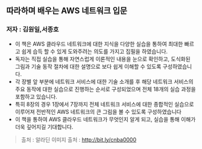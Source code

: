 ## 따라하며 배우는 AWS 네트워크 입문
### 저자 : 김원일,서종호
- 이 책은 AWS 클라우드 네트워크에 대한 지식을 다양한 실습을 통하여 최대한 빠르고 쉽게 습득 할 수 있게 도와주려는 의도를 가지고 집필을 하였습니다.
- 독자는 직접 실습을 통해 자연스럽게 이론적인 내용을 눈으로 확인하고, 도식화된 그림과 기술 동작 절차에 대한 설명으로 보다 쉽게 이해할 수 있도록 구성하였습니다.
- 각 장별 앞 부분에 네트워크 서비스에 대한 기술 소개를 후 해당 네트워크 서비스의 주요 동작에 대한 실습으로 진행하는 순서로 구성되었으며 전체 18개의 실습 과정을 포함하고 있습니다.
- 특히 8장의 경우 1장에서 7장까지 전체 네트워크 서비스에 대한 종합적인 실습으로 이루어져 전반적인 AWS 네트워크의 큰 그림을 볼 수 있도록 구성하였습니다
- 이 책을 통하여 AWS 클라우드 네트워크가 무엇인지 알게 되고, 실습을 통해 이해가 더욱 깊어지길 기대합니다.

> 출처 : 알라딘
> 이미지 출처 : http://bit.ly/cnba0000